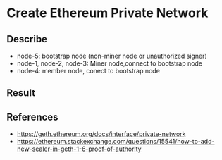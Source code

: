 # Create Ethereum Private Network
## Describe
- node-5: bootstrap node (non-miner node or unauthorized signer)
- node-1, node-2, node-3: Miner node,connect to bootstrap node
- node-4: member node, conect to bootstrap node

## Result


## References
- https://geth.ethereum.org/docs/interface/private-network
- https://ethereum.stackexchange.com/questions/15541/how-to-add-new-sealer-in-geth-1-6-proof-of-authority